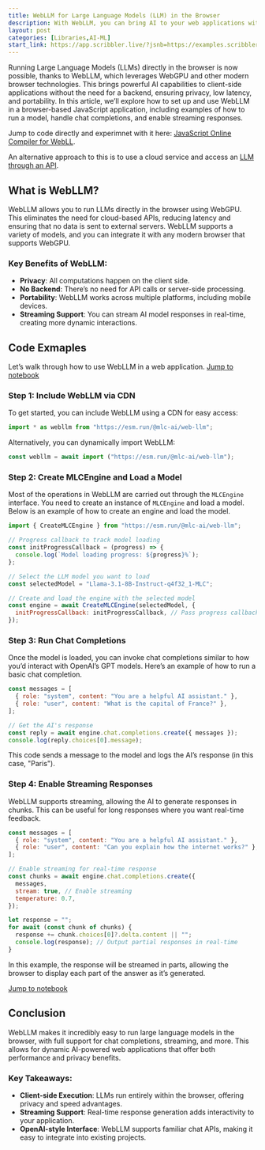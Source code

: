 ```yaml
---
title: WebLLM for Large Language Models (LLM) in the Browser 
description: With WebLLM, you can bring AI to your web applications without needing a backend, making it a powerful tool for building private, responsive, and portable AI-powered solutions.
layout: post
categories: [Libraries,AI-ML]
start_link: https://app.scribbler.live/?jsnb=https://examples.scribbler.live/WebLLM-Experiments.jsnb
---
```


Running Large Language Models (LLMs) directly in the browser is now possible, thanks to WebLLM, which leverages WebGPU and other modern browser technologies. This brings powerful AI capabilities to client-side applications without the need for a backend, ensuring privacy, low latency, and portability. In this article, we’ll explore how to set up and use WebLLM in a browser-based JavaScript application, including examples of how to run a model, handle chat completions, and enable streaming responses.

Jump to code directly and experimnet with it here: [JavaScript Online Compiler for WebLL](https://app.scribbler.live/?jsnb=https://examples.scribbler.live/WebLLM-Experiments.jsnb). 

An alternative approach to this is to use a cloud service and access an [LLM through an API](https://scribbler.live/2024/11/29/Gemini-AI-Studio-API-in-Scribbler.html).

## What is WebLLM?

WebLLM allows you to run LLMs directly in the browser using WebGPU. This eliminates the need for cloud-based APIs, reducing latency and ensuring that no data is sent to external servers. WebLLM supports a variety of models, and you can integrate it with any modern browser that supports WebGPU.

### Key Benefits of WebLLM:
- **Privacy**: All computations happen on the client side.
- **No Backend**: There’s no need for API calls or server-side processing.
- **Portability**: WebLLM works across multiple platforms, including mobile devices.
- **Streaming Support**: You can stream AI model responses in real-time, creating more dynamic interactions.

## Code Exmaples

Let’s walk through how to use WebLLM in a web application.  [Jump to notebook](https://app.scribbler.live/?jsnb=https://examples.scribbler.live/WebLLM-Experiments.jsnb)

### Step 1: Include WebLLM via CDN

To get started, you can include WebLLM using a CDN for easy access:

```javascript
import * as webllm from "https://esm.run/@mlc-ai/web-llm";
```

Alternatively, you can dynamically import WebLLM:

```javascript
const webllm = await import ("https://esm.run/@mlc-ai/web-llm");
```

### Step 2: Create MLCEngine and Load a Model

Most of the operations in WebLLM are carried out through the `MLCEngine` interface. You need to create an instance of `MLCEngine` and load a model. Below is an example of how to create an engine and load the model.

```javascript
import { CreateMLCEngine } from "https://esm.run/@mlc-ai/web-llm";

// Progress callback to track model loading
const initProgressCallback = (progress) => {
  console.log(`Model loading progress: ${progress}%`);
};

// Select the LLM model you want to load
const selectedModel = "Llama-3.1-8B-Instruct-q4f32_1-MLC";

// Create and load the engine with the selected model
const engine = await CreateMLCEngine(selectedModel, {
  initProgressCallback: initProgressCallback, // Pass progress callback
});
```

### Step 3: Run Chat Completions

Once the model is loaded, you can invoke chat completions similar to how you’d interact with OpenAI’s GPT models. Here’s an example of how to run a basic chat completion.

```javascript
const messages = [
  { role: "system", content: "You are a helpful AI assistant." },
  { role: "user", content: "What is the capital of France?" },
];

// Get the AI's response
const reply = await engine.chat.completions.create({ messages });
console.log(reply.choices[0].message);
```

This code sends a message to the model and logs the AI’s response (in this case, "Paris").

### Step 4: Enable Streaming Responses

WebLLM supports streaming, allowing the AI to generate responses in chunks. This can be useful for long responses where you want real-time feedback.

```javascript
const messages = [
  { role: "system", content: "You are a helpful AI assistant." },
  { role: "user", content: "Can you explain how the internet works?" },
];

// Enable streaming for real-time response
const chunks = await engine.chat.completions.create({
  messages,
  stream: true, // Enable streaming
  temperature: 0.7,
});

let response = "";
for await (const chunk of chunks) {
  response += chunk.choices[0]?.delta.content || "";
  console.log(response); // Output partial responses in real-time
}
```

In this example, the response will be streamed in parts, allowing the browser to display each part of the answer as it’s generated.

 [Jump to notebook](https://app.scribbler.live/?jsnb=https://examples.scribbler.live/WebLLM-Experiments.jsnb)

## Conclusion

WebLLM makes it incredibly easy to run large language models in the browser, with full support for chat completions, streaming, and more. This allows for dynamic AI-powered web applications that offer both performance and privacy benefits.

### Key Takeaways:
- **Client-side Execution**: LLMs run entirely within the browser, offering privacy and speed advantages.
- **Streaming Support**: Real-time response generation adds interactivity to your application.
- **OpenAI-style Interface**: WebLLM supports familiar chat APIs, making it easy to integrate into existing projects.

